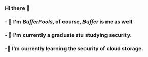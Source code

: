 ### Hi there 👋

### - 🍕 I'm *BufferPools*, of course, *Buffer* is me as well.

### - 🏫 I'm currently a graduate stu studying security.

### -🌱 I’m currently learning the security of cloud storage.
<!--
**xsh857104167/xsh857104167** is a ✨ _special_ ✨ repository because its `README.md` (this file) appears on your GitHub profile.

Here are some ideas to get you started:

- 🔭 I’m currently working on ...
- 🌱 I’m currently learning ...
- 👯 I’m looking to collaborate on ...
- 🤔 I’m looking for help with ...
- 💬 Ask me about ...
- 📫 How to reach me: ...
- 😄 Pronouns: ...
- ⚡ Fun fact: ...
-->
